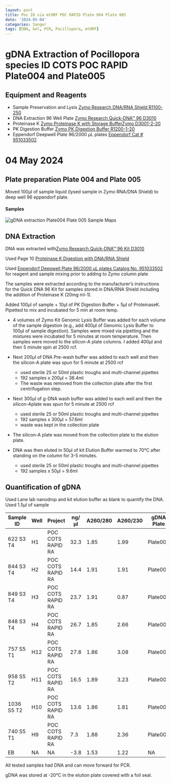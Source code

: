 ```yaml
---
layout: post
title: Poc ID via mtORF POC RAPID Plate 004 Plate 005
date: '2024-05-04'
categories: Sanger
tags: [DNA, Gel, PCR, Pocillopora, mtORF]
---
```

# gDNA Extraction of Pocillopora species ID COTS POC RAPID Plate004 and Plate005

## Equipment and Reagents

- Sample Preservation and Lysis [Zymo Research DNA/RNA Shield R1100-250](https://github.com/hputnam/Putnam_Lab_Notebook/blob/master/images/Zymo_r1100-250_dna_rna_shield.pdf)
- DNA Extraction 96 Well Plate [Zymo Research Quick-DNA™ 96 D3010](https://github.com/hputnam/Putnam_Lab_Notebook/blob/master/images/_d3010_d3011_d3012_quick-dna_96_kit.pdf) 
- Proteinase K [Zymo Proteinase K with Storage BufferZymo D3001-2-20](https://www.zymoresearch.com/products/proteinase-k-w-storage-buffer-set)
- PK Digestion Buffer [Zymo PK Digestion Buffer R1200-1-20](https://www.zymoresearch.com/products/pk-digestion-buffer)   
- Eppendorf Deepwell Plate 96/2000 µL plates [Eppendorf Cat # 951033502](https://www.eppendorf.com/us-en/eShop-Products/Laboratory-Consumables/Plates/Eppendorf-Deepwell-Plates-p-951033502)


# 04 May 2024
## Plate preparation Plate 004 and Plate 005
Moved 100µl of sample liquid (lysed sample in Zymo RNA/DNA Shield) to deep well 96 eppendorf plate.

#### Samples

![gDNA extraction Plate004 Plate 005 Sample Maps](https://github.com/hputnam/Putnam_Lab_Notebook/blob/master/images/20240504_Plate004_Plate005_extractionmap.jpg?raw=true)

## DNA Extraction  

DNA was extracted with[Zymo Research Quick-DNA™ 96 Kit D3010](https://github.com/hputnam/Putnam_Lab_Notebook/blob/master/images/_d3010_d3011_d3012_quick-dna_96_kit.pdf) 

Used Page 10 [Proteinase K Digestion with DNA/RNA Shield](https://github.com/hputnam/Putnam_Lab_Notebook/blob/master/images/20240411_ZymoQuickDNA96_notes.jpg?raw=true)

Used [Eppendorf Deepwell Plate 96/2000 µL plates Catalog No. 951033502](https://www.eppendorf.com/us-en/eShop-Products/Laboratory-Consumables/Plates/Eppendorf-Deepwell-Plates-p-951033502) for reagent and sample mixing prior to adding to Zymo column plate

The samples were extracted according to the manufacturer’s instructions for the Quick DNA 96 Kit for samples stored in DNA/RNA Shield including the addition of Proteinase K (20mg ml-1). 

Added 100µl of sample + 10µl of PK Digestion Buffer + 5µl of ProteinaseK. Pipetted to mix and incubated for 5 min at room temp. 

- 4 volumes of Zymo Kit Genomic Lysis Buffer was added for each volume of the sample digestion (e.g., add 400µl of Genomic Lysis Buffer to 100µl of sample digestion). Samples were mixed via pipetting and the mixtures were incubated for 5 minutes at room temperature.  Then samples were moved to the silicon-A plate columns. I added 400µl and then 5 minute spin at 2500 rcf.

- Next 200µl of DNA Pre-wash buffer was added to each well and then the silicon-A plate was spun for 5 minute at 2500 rcf

	- used sterile 25 or 50ml plastic troughs and multi-channel pipettes
	- 192 samples x 200µl = 38.4ml
 	- The waste was removed from the collection plate after the first centrifugation step. 

- Next 300µl of g-DNA wash buffer was added to each well and then the silicon-Aplate was spun for 5 minute at 2500 rcf
 	- used sterile 25 or 50ml plastic troughs and multi-channel pipettes
	- 192 samples x 300µl = 57.6ml
 	- waste was kept in the collection plate 

- The silicon-A plate was moved from the collection plate to the elution plate.  

- DNA was then eluted in 50µl of kit Elution Buffer warmed to 70°C after standing on the column for 3-5 minutes. 
 	- used sterile 25 or 50ml plastic troughs and multi-channel pipettes
	- 192 samples x 50µl = 9.6ml

## Quantification of gDNA   
Used Lane lab nanodrop and kit elution buffer as blank to quantify the DNA. Used 1.5µl of sample 

Sample ID |  Well |Project |  ng/µl | A260/280 | A260/230| gDNA Plate|
---|---|---| ---|---|---|---|
622 S3 T4  |H1  |POC COTS RAPID RA | 32.3|1.85|1.99| Plate004
844 S3 T4  |H2  |POC COTS RAPID RA | 14.4|1.91|1.91| Plate004
849 S3 T4  |H3  |POC COTS RAPID RA | 23.7|1.91|0.87| Plate004
848 S3 T4  |H4  |POC COTS RAPID RA | 26.7|1.85|2.66| Plate004
757 S5 T1  |H12 |POC COTS RAPID RA | 27.8|1.86|3.08| Plate005
958 S5 T2  |H11 |POC COTS RAPID RA | 16.5|1.89|3.23| Plate005
1036 S5 T2 |H10 |POC COTS RAPID RA | 13.6|1.86|1.81| Plate005
740 S5 T1  |H9  |POC COTS RAPID RA |  7.3|1.88|2.36| Plate005
EB         |NA  |NA                | -3.8|1.53|1.22| NA


All tested samples had DNA and can move forward for PCR.

gDNA was stored at -20°C in the elution plate covered with a foil seal.
